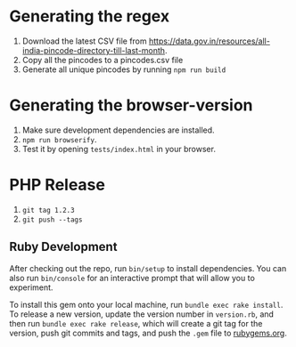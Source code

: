 # Generating the regex

1. Download the latest CSV file from <https://data.gov.in/resources/all-india-pincode-directory-till-last-month>.
2. Copy all the pincodes to a pincodes.csv file
3. Generate all unique pincodes by running `npm run build`

# Generating the browser-version

1. Make sure development dependencies are installed.
2. `npm run browserify`.
3. Test it by opening `tests/index.html` in your browser.

# PHP Release

1. `git tag 1.2.3`
2. `git push --tags`


## Ruby Development

After checking out the repo, run `bin/setup` to install dependencies. You can also run `bin/console` for an interactive prompt that will allow you to experiment.

To install this gem onto your local machine, run `bundle exec rake install`. To release a new version, update the version number in `version.rb`, and then run `bundle exec rake release`, which will create a git tag for the version, push git commits and tags, and push the `.gem` file to [rubygems.org](https://rubygems.org).
